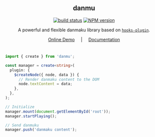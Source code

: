 <div align="center">
<h2>danmu</h2>

[![build status](https://github.com/imtaotao/danmu/actions/workflows/deploy.yml/badge.svg?branch=master)](https://github.com/imtaotao/danmu/actions/workflows/deploy.yml) [![NPM version](https://img.shields.io/npm/v/danmu.svg?color=a1b858&label=)](https://www.npmjs.com/package/danmu)

</div>

<div align="center">

A powerful and flexible danmaku library based on [`hooks-plugin`](https://github.com/imtaotao/hooks-plugin).

<a href="https://imtaotao.github.io/danmu/">Online Demo</a>
&nbsp;&nbsp;&nbsp;&nbsp;|&nbsp;&nbsp;&nbsp;&nbsp;
<a href="https://imtaotao.github.io/danmu/document/zh/">Documentation</a>

</div>

<h1></h1>

```ts
import { create } from 'danmu';

const manager = create<string>(
  plugin: {
    $createNode({ node, data }) {
      // Render danmaku content to the DOM
      node.textContent = data;
    },
  },
);

// Initialize
manager.mount(document.getElementById('root'));
manager.startPlaying();

// Send danmuku
manager.push('danmaku content');
```

